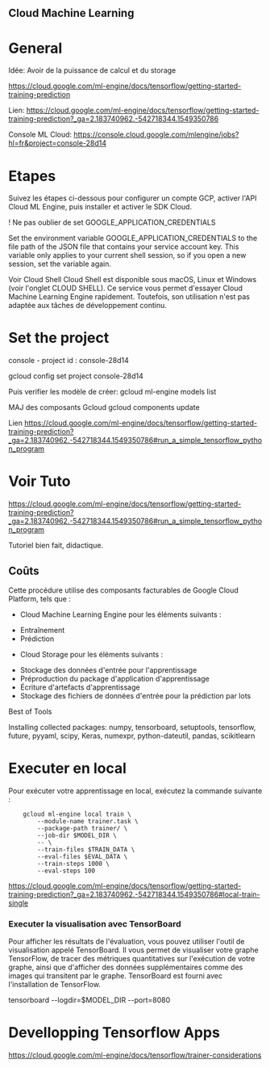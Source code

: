 ## Cloud Machine Learning

# General
Idée: Avoir de la puissance de calcul et du storage

https://cloud.google.com/ml-engine/docs/tensorflow/getting-started-training-prediction


Lien:
https://cloud.google.com/ml-engine/docs/tensorflow/getting-started-training-prediction?_ga=2.183740962.-542718344.1549350786

Console ML Cloud:
https://console.cloud.google.com/mlengine/jobs?hl=fr&project=console-28d14



# Etapes
Suivez les étapes ci-dessous pour configurer un compte GCP, activer l'API Cloud ML Engine, puis installer et activer le SDK Cloud.

! Ne pas oublier de set GOOGLE_APPLICATION_CREDENTIALS

Set the environment variable GOOGLE_APPLICATION_CREDENTIALS to the file path of the JSON file that contains your service account key. This variable only applies to your current shell session, so if you open a new session, set the variable again.


Voir Cloud Shell
Cloud Shell est disponible sous macOS, Linux et Windows (voir l'onglet CLOUD SHELL). Ce service vous permet d'essayer Cloud Machine Learning Engine rapidement. Toutefois, son utilisation n'est pas adaptée aux tâches de développement continu.


# Set the project

console - project id : console-28d14

gcloud config set project console-28d14

Puis verifier les modèle de créer:
gcloud ml-engine models list


MAJ des composants Gcloud
gcloud components update



Lien
https://cloud.google.com/ml-engine/docs/tensorflow/getting-started-training-prediction?_ga=2.183740962.-542718344.1549350786#run_a_simple_tensorflow_python_program


# Voir Tuto
https://cloud.google.com/ml-engine/docs/tensorflow/getting-started-training-prediction?_ga=2.183740962.-542718344.1549350786#run_a_simple_tensorflow_python_program


Tutoriel bien fait, didactique.

## Coûts
Cette procédure utilise des composants facturables de Google Cloud Platform, tels que :

* Cloud Machine Learning Engine pour les éléments suivants :
 - Entraînement
 - Prédiction

* Cloud Storage pour les éléments suivants :
 - Stockage des données d'entrée pour l'apprentissage
 - Préproduction du package d'application d'apprentissage
 - Écriture d'artefacts d'apprentissage
 - Stockage des fichiers de données d'entrée pour la prédiction par lots


Best of Tools

Installing collected packages: numpy, tensorboard, setuptools, tensorflow, future, pyyaml, scipy, Keras, numexpr, python-dateutil, pandas, scikitlearn

# Executer en local

Pour exécuter votre apprentissage en local, exécutez la commande suivante :

```
    gcloud ml-engine local train \
        --module-name trainer.task \
        --package-path trainer/ \
        --job-dir $MODEL_DIR \
        -- \
        --train-files $TRAIN_DATA \
        --eval-files $EVAL_DATA \
        --train-steps 1000 \
        --eval-steps 100
```
https://cloud.google.com/ml-engine/docs/tensorflow/getting-started-training-prediction?_ga=2.183740962.-542718344.1549350786#local-train-single


### Executer la visualisation avec TensorBoard

Pour afficher les résultats de l'évaluation, vous pouvez utiliser l'outil de visualisation appelé TensorBoard. Il vous permet de visualiser votre graphe TensorFlow, de tracer des métriques quantitatives sur l'exécution de votre graphe, ainsi que d'afficher des données supplémentaires comme des images qui transitent par le graphe. TensorBoard est fourni avec l'installation de TensorFlow.



tensorboard --logdir=$MODEL_DIR --port=8080

# Devellopping Tensorflow Apps

https://cloud.google.com/ml-engine/docs/tensorflow/trainer-considerations
